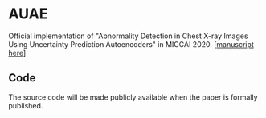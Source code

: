 # AUAE
Official implementation of "Abnormality Detection in Chest X-ray Images Using Uncertainty Prediction Autoencoders" in MICCAI 2020. \[[manuscript here](https://github.com/dbbbbm/UAE/blob/master/etc/paper.pdf)\]

## Code
The source code will be made publicly available when the paper is formally published.

